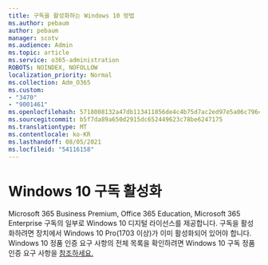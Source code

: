 ```yaml
---
title: 구독을 활성화하는 Windows 10 방법
ms.author: pebaum
author: pebaum
manager: scotv
ms.audience: Admin
ms.topic: article
ms.service: o365-administration
ROBOTS: NOINDEX, NOFOLLOW
localization_priority: Normal
ms.collection: Adm_O365
ms.custom:
- "3470"
- "9001461"
ms.openlocfilehash: 5718008132a47db113411856de4c4b75d7ac2ed97e5a06c796c5be06c535b932
ms.sourcegitcommit: b5f7da89a650d2915dc652449623c78be6247175
ms.translationtype: MT
ms.contentlocale: ko-KR
ms.lasthandoff: 08/05/2021
ms.locfileid: "54116158"
---
```

# <a name="activating-windows-10-subscriptions"></a>Windows 10 구독 활성화

Microsoft 365 Business Premium, Office 365 Education, Microsoft 365 Enterprise 구독의 일부로 Windows 10 디지털 라이선스를 제공합니다. 구독을 활성화하려면 장치에서 Windows 10 Pro(1703 이상)가 이미 활성화되어 있어야 합니다. Windows 10 정품 인증 요구 사항의 전체 목록을 확인하려면 Windows 10 구독 정품 인증 요구 사항을 [참조하세요.](https://docs.microsoft.com/windows/deployment/windows-10-subscription-activation#requirements)

